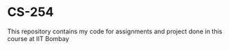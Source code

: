 # CS-254
This repository contains my code for assignments and project done in this course at IIT Bombay
